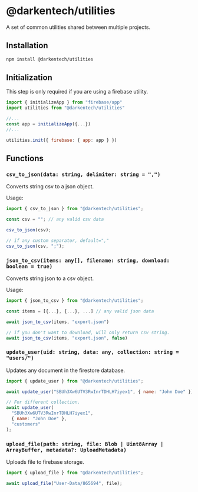 # @darkentech/utilities

A set of common utilities shared between multiple projects.

## Installation

```bash
npm install @darkentech/utilities
```

## Initialization

This step is only required if you are using a firebase utility.

```js
import { initializeApp } from "firebase/app"
import utilities from "@darkentech/utilities"

//...
const app = initializeApp({...})
//...

utilities.init({ firebase: { app: app } })
```

## Functions

### `csv_to_json(data: string, delimiter: string = ",")`

Converts string csv to a json object.

Usage:

```js
import { csv_to_json } from "@darkentech/utilities";
```

```js
const csv = ""; // any valid csv data

csv_to_json(csv);

// if any custom separator, default=","
csv_to_json(csv, ";");
```

### `json_to_csv(items: any[], filename: string, download: boolean = true)`

Converts string json to a csv object.

Usage:

```js
import { json_to_csv } from "@darkentech/utilities";
```

```js
const items = [{...}, {...}, ...] // any valid json data

await json_to_csv(items, "export.json")

// if you don't want to download, will only return csv string.
await json_to_csv(items, "export.json", false)
```

### `update_user(uid: string, data: any, collection: string = "users/")`

Updates any document in the firestore database.

```js
import { update_user } from "@darkentech/utilities";
```

```js
await update_user("SBUh3Xw6UTV3RwInrTDHLH7iyex1", { name: "John Doe" });

// For different collection.
await update_user(
  "SBUh3Xw6UTV3RwInrTDHLH7iyex1",
  { name: "John Doe" },
  "customers"
);
```

### `upload_file(path: string, file: Blob | Uint8Array | ArrayBuffer, metadata?: UploadMetadata)`

Uploads file to firebase storage.

```js
import { upload_file } from "@darkentech/utilities";
```

```js
await upload_file("User-Data/865694", file);
```
